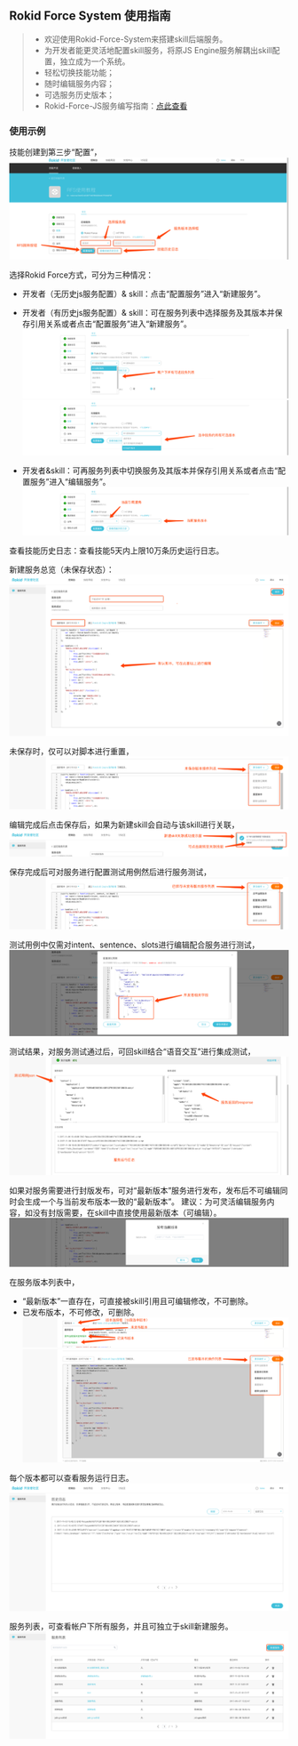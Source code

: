 ## Rokid Force System 使用指南

> -  欢迎使用Rokid-Force-System来搭建skill后端服务。
> - 为开发者能更灵活地配置skill服务，将原JS Engine服务解耦出skill配置，独立成为一个系统。
>  -  轻松切换技能功能；
>  -  随时编辑服务内容；
>  -  可选服务历史版本；
> - Rokid-Force-JS服务编写指南：[点此查看](./rokid-force-js-tutorial.md)

### 使用示例
技能创建到第三步“配置”，
![Alt text](./images/skill配置.png)

选择Rokid Force方式，可分为三种情况：
- 开发者（无历史js服务配置）& skill：点击“配置服务”进入“新建服务”。
- 开发者（有历史js服务配置）& skill：可在服务列表中选择服务及其版本并保存引用关系或者点击“配置服务”进入“新建服务”。
![Alt text](./images/可选服务组.png)
![Alt text](./images/可选版本.png)

- 开发者&skill：可再服务列表中切换服务及其版本并保存引用关系或者点击“配置服务”进入“编辑服务”。
![Alt text](./images/老技能状态.png)

查看技能历史日志：查看技能5天内上限10万条历史运行日志。

新建服务总览（未保存状态）：
![Alt text](./images/新建服务总览.png)

未保存时，仅可以对脚本进行重置，
![Alt text](./images/未保存操作列表.png)

编辑完成后点击保存后，如果为新建skill会自动与该skill进行关联，
![Alt text](./images/关联成功窗.png)

保存完成后可对服务进行配置测试用例然后进行服务测试，
![Alt text](./images/已保存操作列表.png)

测试用例中仅需对intent、sentence、slots进行编辑配合服务进行测试，
![Alt text](./images/测试用例.png)

测试结果，对服务测试通过后，可回skill结合“语音交互”进行集成测试，
![Alt text](./images/测试结果.png)

如果对服务需要进行封版发布，可对“最新版本”服务进行发布，发布后不可编辑同时会生成一个与当前发布版本一致的“最新版本”。
建议：为可灵活编辑服务内容，如没有封版需要，在skill中直接使用最新版本（可编辑）。
![Alt text](./images/发布版本.png)

在服务版本列表中，
- “最新版本”一直存在，可直接被skill引用且可编辑修改，不可删除。
- 已发布版本，不可修改，可删除。
![Alt text](./images/服务版本列表.png)
![Alt text](./images/已发布操作列表.png)

每个版本都可以查看服务运行日志。
![Alt text](./images/服务历史日志.png)

服务列表，可查看帐户下所有服务，并且可独立于skill新建服务。
![Alt text](./images/服务列表.png)



